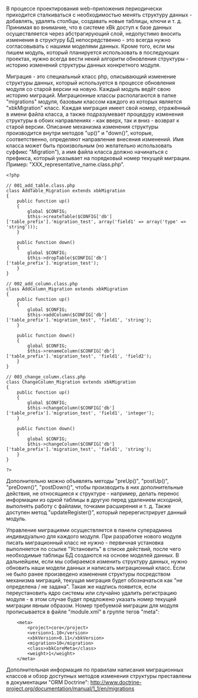 В процессе проектирования web-приложения периодически приходится сталкиваться с необходимостью менять структуру данных - добавлять, удалять столбцы, создавать новые таблицы, ключи и т. д. Принимая во внимание, что в системе xBk доступ к базе данных осуществляется через абстрагирующий слой, недопустимо вносить изменения в структуру БД непосредственно - это всегда нужно согласовывать с нашими моделями данных. Кроме того, если мы пишем модуль, который планируется использовать в последующих проектах, нужно всегда вести некий алгоритм обновления структуры - историю изменений структуры данных конкретного модуля.

Миграция - это специальный класс php, описывающий изменение структуры данных, который используется в процессе обновления модуля со старой версии на новую. Каждый модуль ведёт свою историю миграций. Миграционные классы располагаются в папке "migrations" модуля, базовым классом каждого из которых является "xbkMigration" класс. Каждая миграция имеет свой номер, отражённый в имени файла класса, а также подразумевает процедуру изменения структуры в обоих направлениях - как вверх, так и вниз - возврат к старой версии.
Описание механизма изменения структуры производится внутри методов "up()" и "down()", которые, соответственно, определяют направление внесения изменений. Имя класса может быть произвольным (но желательно использовать суффикс "Migration"), а имя файла класса должно начинаться с префикса, который указывает на порядковый номер текущей миграции. Пример: "XXX\_representative\_name.class.php".

```
<?php

// 001_add_table.class.php
class AddTable_Migration extends xbkMigration
{
    public function up()
    {
        global $CONFIG;
        $this->createTable($CONFIG['db']['table_prefix'].'migration_test', array('field1' => array('type' => 'string')));
    }

    public function down()
    {
        global $CONFIG;
        $this->dropTable($CONFIG['db']['table_prefix'].'migration_test');
    }
}

// 002_add_column.class.php
class AddColumn_Migration extends xbkMigration
{
    public function up()
    {
        global $CONFIG;
        $this->addColumn($CONFIG['db']['table_prefix'].'migration_test', 'field1', 'string');
    }

    public function down()
    {
        global $CONFIG;
        $this->renameColumn($CONFIG['db']['table_prefix'].'migration_test', 'field1', 'field2');
    }
}

// 003_change_column.class.php
class ChangeColumn_Migration extends xbkMigration
{
    public function up()
    {
        global $CONFIG;
        $this->changeColumn($CONFIG['db']['table_prefix'].'migration_test', 'field1', 'integer');
    }

    public function down()
    {
        global $CONFIG;
        $this->changeColumn($CONFIG['db']['table_prefix'].'migration_test', 'field1', 'string');
    }
}

?>
```

Дополнительно можно объявлять методы "preUp()", "postUp()", "preDown()", "postDown()", чтобы производить в них дополнительные действия, не относящиеся к структуре - например, делать перенос информации из одной таблицы в другую перед удалением исходной, выполнять работу с файлами, точками расширения и т. д. Также доступен метод "updateRegister()", который перерегистрирует данный модуль.

Управление миграциями осуществляется в панели суперадмина индивидуально для каждого модуля. При разработке нового модуля писать миграционный класс не нужно - первичная установка выполняется по ссылке "Установить" в списке действий, после чего необходимые таблицы БД создаются на основе моделей данных. В дальнейшем, если мы собираемся изменить структуру данных, нужно обновить наши модели данных и написать миграционный класс. Если не было ранее произведено изменения структуры посредством механизма миграций, текущая миграция будет обозначаться как "не определена / не задана". Такая же надпись появится, если переустановить ядро системы или случайно удалить регистрацию модуля - в этом случае будет предложено указать номер текущей миграции явным образом. Номер требуемой миграции для модуля прописывается в файле "module.xml" в группе тегов "meta":
```
    <meta>
        <project>core</project>
        <version>1.10</version>
        <xbkVersion>0.11</xbkVersion>
        <migration>10</migration>
        <class>xbkCoreMeta</class>
        <weight>1</weight>
    </meta>
```

Дополнительная информация по правилам написания миграционных классов и обзор доступных методов изменения структуры преставлены в документации "ORM Doctrine":
http://www.doctrine-project.org/documentation/manual/1_1/en/migrations